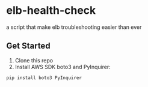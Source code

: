 # elb-health-check
a script that make elb troubleshooting easier than ever

## Get Started 
1. Clone this repo 
2. Install AWS SDK boto3 and PyInquirer: 
  ```
  pip install boto3 PyInquirer
  ```
